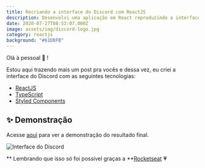 ```yaml
---
title: Recriando a interface do Discord com ReactJS
description: Desenvolvi uma aplicação em React reproduzindo a interface do Discord!
date: 2020-07-27T08:53:07.000Z
image: assets/img/discord-logo.jpg
category: reactjs
background: "#61DBFB"
---
```

Olá à pessoal 👋 !

Estou aqui trazendo mais um post pra vocês e dessa vez, eu criei a interface do Discord com as seguintes tecnologias:

* [ReactJS](https://reactjs.org)
* [TypeScript](https://www.typescriptlang.org/)
* [Styled Components](https://styled-components.com/)

## ✨ Demonstração
<p >Acesse <a href="https://discord-clone.raphabarreto.com.br/">aqui</a> para ver a demonstração do resultado final.</p>

![Interface do Discord](assets/img/discord-clone.png)

** Lembrando que isso só foi possível graças a **[Rocketseat](https://www.youtube.com/watch?v=x4FdZd2-_uU) 💗 